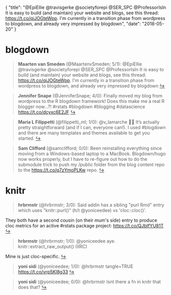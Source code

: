 {
  "title": "@EpiEllie @travisgerke @societyforepi @SER_SPC @ProfessorIsIn It is easy to build (and maintain) your website and blogs, see this thread: https://t.co/qiJOGteWpp. I'm currently in a transition phase from wordpress to blogdown, and already very impressed by blogdown",
  "date": "2018-05-20"
}

# blogdown

> **Maarten van Smeden** (@MaartenvSmeden; 5/1): @EpiEllie @travisgerke @societyforepi @SER_SPC @ProfessorIsIn It is easy to build (and maintain) your website and blogs, see this thread: https://t.co/qiJOGteWpp. 
I'm currently in a transition phase from wordpress to blogdown, and already very impressed by blogdown  [&#8618;](https://twitter.com/xieyihui/status/997792401635856384)

<!-- -->


> **Jennifer Snape** (@JenniferSnape; 4/0): Finally moved my blog from wordpress to the R blogdown framework! Does this make me a real R blogger now...?! #rstats #blogdown #blogging #datascience
https://t.co/dcyxc6E2JF  [&#8618;](https://twitter.com/xieyihui/status/997833298725490689)

<!-- -->


> **Maria L Filippetti** (@filippetti_ml; 1/0): @v_lamarche 🙏🏻 It’s actually pretty straightforward (and if I can, everyone can!). I used #blogdown and there are many templates and themes available to get you started.  [&#8618;](https://twitter.com/xieyihui/status/997777546858192902)

<!-- -->


> **Sam Clifford** (@samclifford; 0/0): Been reinstalling everything since moving from a Windows-based laptop to a MacBook. Blogdown/hugo now works properly, but I have to re-figure out how to do the submodule trick to push my /public folder from the blog content repo to the https://t.co/q7zYmoPLKw repo.  [&#8618;](https://twitter.com/xieyihui/status/998005528088330242)

<!-- -->


# knitr

> **hrbrmstr** (@hrbrmstr; 3/0): Said addin has a sibling "purl Rmd" entry which uses "knitr::purl()" (h/t @yoniceedee) vs 'cloc::cloc()'.
>
They both have a second cousin (on their mum's side) entry to produce cloc metrics for an active #rstats package project: https://t.co/QJbIfYU81T  [&#8618;](https://twitter.com/xieyihui/status/997899861017194496)

<!-- -->


> **hrbrmstr** (@hrbrmstr; 1/0): @yoniceedee aye. knitr::extract_raw_output() (IIRC) 
>
Mine is just cloc-specific.  [&#8618;](https://twitter.com/xieyihui/status/997894920450072578)

<!-- -->


> **yoni sidi** (@yoniceedee; 1/0): @hrbrmstr tangle=TRUE https://t.co/vrp5Kl8g33  [&#8618;](https://twitter.com/xieyihui/status/997894824304037888)

<!-- -->


> **yoni sidi** (@yoniceedee; 0/0): @hrbrmstr Isnt there a fn in knitr that does that?  [&#8618;](https://twitter.com/xieyihui/status/997893038121906176)

<!-- -->


